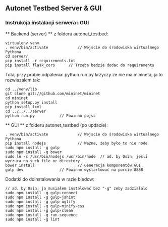 ## Autonet Testbed Server & GUI ##

### Instrukcja instalacji serwera i GUI ###

** Backend (server) **
z folderu autonet_testbed:
```
virtualenv venv
. venv/bin/activate             // Wejscie do środowiska wirtualnego Pythona
cd server/
pip install -r requirements.txt 
pip install flask_cors		// Trzeba bedzie dodac do requirements
```

Tutaj przy probie odpalenia: python run.py krzyczy ze nie ma minineta, ja to rozwiazalem tak:
```
cd ../venv/lib
git clone git://github.com/mininet/mininet
cd mininet
python setup.py install
pip install lxml
cd ../../../server
python run.py			// Powinno pojsc
```

** GUI **
z folderu autonet_testbed (po updacie):
```
. venv/bin/activate             // Wejscie do środowiska wirtualnego Pythona
pip install nodejs              // Ważne, żeby było to nie node
sudo npm install -g gulp
sudo npm install -g bower
sudo ln -s /usr/bin/nodejs /usr/bin/node  // ad. by Osin, jesli wyrzuca no such file or directory
bower install  	                // Generacja komponentów GUI
gulp dev  		        // Powinno wystartować na porcie 8888
```

Dodatki do doinstalowania w razie bledow:
```
// ad. by Osin: ja musiałem instalować bez "-g" zeby zadzialalo
sudo npm install -g gulp-connect
sudo npm install -g gulp-jshint
sudo npm install -g gulp-uglify
sudo npm install -g gulp-minify-css
sudo npm install -g gulp-clean
sudo npm install -g run-sequence
sudo npm install -g lint
```